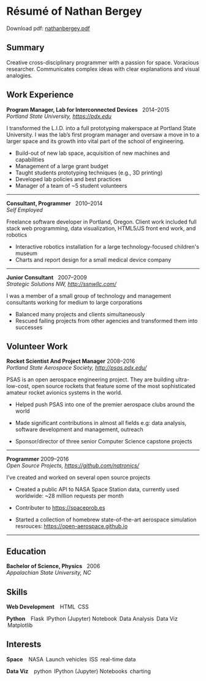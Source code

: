 Résumé of Nathan Bergey
=========================

Download pdf: [nathanbergey.pdf](https://natronics.github.io/Resume/nathanbergey.pdf)


Summary
-------

Creative cross-disciplinary programmer with a passion for space.
Voracious researcher. Communicates complex ideas with clear explanations
and visual analogies.

Work Experience
---------------

**Program Manager, Lab for Interconnected Devices**   2014–2015\
*Portland State University, <https://pdx.edu>*

I transformed the L.I.D. into a full prototyping makerspace at Portland
State University. I was the lab’s first program manager and oversaw a
move in to a larger space and its growth into vital part of the school
of engineering.

-   Build-out of new lab space, acquisition of new machines and
    capabilities
-   Management of a large grant budget
-   Taught students prototyping techniques (e.g., 3D printing)
-   Developed lab policies and best practices
-   Manager of a team of \~5 student volunteers

------------------------------------------------------------------------

**Consultant, Programmer**   2010–2014\
*Self Employed*

Freelance software developer in Portland, Oregon. Client work included
full stack web programming, data visualization, HTML5/JS front end work,
and robotics

-   Interactive robotics installation for a large technology-focused
    children's museum
-   Charts and report design for a small medical device company

------------------------------------------------------------------------

**Junior Consultant**   2007–2009\
*Strategic Solutions NW, <http://ssnwllc.com/>*

I was a member of a small group of technology and management consultants
working for medium to large corporations

-   Balanced many projects and clients simultaneously
-   Rescued failing projects from other agencies and transformed them
    into successes

Volunteer Work
--------------

**Rocket Scientist And Project Manager** 2008–2016\
*Portland State Aerospace Society, <http://psas.pdx.edu/>*

PSAS is an open aerospace engineering project. They are building
ultra-low-cost, open source rockets that feature some of the most
sophisticated amateur rocket avionics systems in the world.

-   Helped push PSAS into one of the premier aerospace clubs around the
    world

-   Made significant contributions in almost all fields e.g: data
    analysis, software development and management, outreach

-   Sponsor/director of three senior Computer Science capstone projects

------------------------------------------------------------------------

**Programmer** 2009–2016\
*Open Source Projects, <https://github.com/natronics/>*

I’ve created and worked on several open source projects

-   Created a public API to NASA Space Station data, currently used
    worldwide: \~28 million requests per month

-   Contributer to <https://spaceprob.es>

-   Started a collection of homebrew state-of-the-art aerospace
    simulation resrouces: <https://open-aerospace.github.io>

------------------------------------------------------------------------

Education
---------

**Bachelor of Science, Physics**   2006\
*Appalachian State University, NC*

Skills
------

**Web Development**   <span class="tag"
style="margin-left: 0.2em;">HTML</span> <span class="tag"
style="margin-left: 0.2em;">CSS</span>

**Python**   <span class="tag" style="margin-left: 0.2em;">Flask</span>
<span class="tag" style="margin-left: 0.2em;">IPython (Jupyter)
Notebook</span> <span class="tag" style="margin-left: 0.2em;">Data
Analysis</span> <span class="tag" style="margin-left: 0.2em;">Data
Viz</span> <span class="tag"
style="margin-left: 0.2em;">Matplotlib</span>

Interests
---------

**Space**   <span class="tag" style="margin-left: 0.2em;">NASA</span>
<span class="tag" style="margin-left: 0.2em;">Launch vehicles</span>
<span class="tag" style="margin-left: 0.2em;">ISS</span> <span
class="tag" style="margin-left: 0.2em;">real-time data</span>

**Data Viz**   <span class="tag"
style="margin-left: 0.2em;">python</span> <span class="tag"
style="margin-left: 0.2em;">IPython (Jupyter) Notebooks</span> <span
class="tag" style="margin-left: 0.2em;">charting</span>


